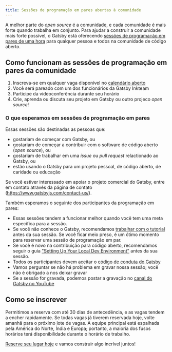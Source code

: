 ```yaml
---
title: Sessões de programação em pares abertas à comunidade
---
```


A melhor parte do _open source_ é a comunidade, e cada comunidade é mais forte quando trabalha em conjunto. Para ajudar a construir a comunidade mais forte possível, o Gatsby está oferecendo [sessões de programação em pares de uma hora][cal] para qualquer pessoa e todos na comunidade de código aberto.

## Como funcionam as sessões de programação em pares da comunidade

1. Inscreva-se em qualquer vaga disponível no [calendário aberto][cal]
2. Você será pareado com um dos funcionários da Gatsby Inkteam
3. Participe da videoconferência durante seu horário
4. Crie, aprenda ou discuta seu projeto em Gatsby ou outro projeco _open source_!

### O que esperamos em sessões de programação em pares

Essas sessões são destinadas as pessoas que:

- gostariam de começar com Gatsby, ou
- gostariam de começar a contribuir com o software de código aberto (_open source_), ou
- gostariam de trabalhar em uma _issue_ ou _pull request_ relactionado ao Gatsby, ou
- estão usando o Gatsby para um projeto pessoal, de código aberto, de caridade ou educação

Se você estiver interessado em apoiar o projeto comercial do Gatsby, entre em contato através da página de contato (https://www.gatsbyjs.com/contact-us/).

Também esperamos o seguinte dos participantes da programação em pares:

- Essas sessões tendem a funcionar melhor quando você tem uma meta específica para a sessão.
- Se você não conhece o Gatsby, recomendamos [trabalhar com o tutorial](https://www.gatsbyjs.org/tutorial/) antes da sua sessão. Se você ficar meio preso, é um ótimo momento para reservar uma sessão de programação em par.
- Se você é novo na contribuição para código aberto, recomendamos seguir o guia ["Setting Up Your Local Dev Environment"](https://www.gatsbyjs.org/contributing/setting-up-your-local-dev-environment/) antes da sua sessão.
- Todos os participantes devem aceitar o [código de conduta do Gatsby](/contributing/code-of-conduct/)
- Vamos perguntar se não há problema em gravar nossa sessão; você não é obrigado a nos deixar gravar
- Se a sessão for gravada, podemos postar a gravação no [canal do Gatsby no YouTube](https://www.youtube.com/channel/UCjnp770qk7ujOq8Q9wiC82w)

## Como se inscrever

Permitimos a reserva com até 30 dias de antecedência, e as vagas tendem a encher rapidamente. Se todas vagas já tiverem reservada hoje, volte amanhã para o próximo lote de vagas. A equipe principal está espalhada pela América do Norte, Índia e Europa; portanto, a maioria dos fusos horários terá disponibilidade durante o horário de trabalho.

[Reserve seu lugar hoje][cal] e vamos construir algo incrível juntos!

[cal]: https://calendly.com/gatsbyjs/pair-programming
